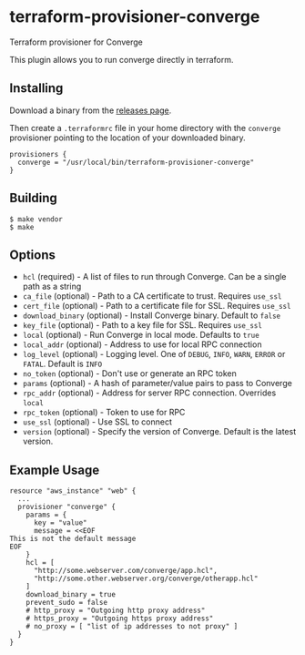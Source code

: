 # terraform-provisioner-converge

Terraform provisioner for Converge

This plugin allows you to run converge directly in terraform.

## Installing

Download a binary from the [releases page](https://github.com/asteris-llc/terraform-provisioner-converge/releases).

Then create a `.terraformrc` file in your home directory with the `converge` provisioner 
pointing to the location of your downloaded binary.

```hcl
provisioners {
  converge = "/usr/local/bin/terraform-provisioner-converge"
}
```


## Building

```shell
$ make vendor
$ make
```

## Options

* `hcl` (required) - A list of files to run through Converge. Can be a single path as a string
* `ca_file` (optional) - Path to a CA certificate to trust. Requires `use_ssl`
* `cert_file` (optional) - Path to a certificate file for SSL. Requires `use_ssl`
* `download_binary` (optional) - Install Converge binary. Default to `false`
* `key_file` (optional) - Path to a key file for SSL. Requires `use_ssl`
* `local` (optional) - Run Converge in local mode. Defaults to `true`
* `local_addr` (optional) - Address to use for local RPC connection
* `log_level` (optional) - Logging level. One of `DEBUG`, `INFO`, `WARN`, `ERROR` or `FATAL`. Default is `INFO`
* `no_token` (optional) - Don't use or generate an RPC token
* `params` (optional) - A hash of parameter/value pairs to pass to Converge
* `rpc_addr` (optional) - Address for server RPC connection. Overrides `local`
* `rpc_token` (optional) - Token to use for RPC
* `use_ssl` (optional) - Use SSL to connect
* `version` (optional) - Specify the version of Converge. Default is the latest version.

## Example Usage

```
resource "aws_instance" "web" {
  ...
  provisioner "converge" {
    params = {
      key = "value"
      message = <<EOF
This is not the default message
EOF
    }
    hcl = [
      "http://some.webserver.com/converge/app.hcl",
      "http://some.other.webserver.org/converge/otherapp.hcl"
    ]
    download_binary = true
    prevent_sudo = false
    # http_proxy = "Outgoing http proxy address"
    # https_proxy = "Outgoing https proxy address"
    # no_proxy = [ "list of ip addresses to not proxy" ]
  }
}
```
